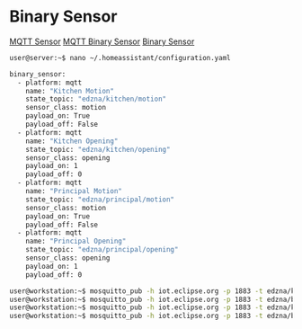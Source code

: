 # Binary Sensor

[MQTT Sensor](https://home-assistant.io/components/sensor.mqtt/)
[MQTT Binary Sensor](https://home-assistant.io/components/binary_sensor.mqtt/)
[Binary Sensor](https://home-assistant.io/components/binary_sensor/)

```sh
user@server:~$ nano ~/.homeassistant/configuration.yaml
```

```sh
binary_sensor:
  - platform: mqtt
    name: "Kitchen Motion"
    state_topic: "edzna/kitchen/motion"
    sensor_class: motion
    payload_on: True
    payload_off: False
  - platform: mqtt
    name: "Kitchen Opening"
    state_topic: "edzna/kitchen/opening"
    sensor_class: opening
    payload_on: 1
    payload_off: 0
  - platform: mqtt
    name: "Principal Motion"
    state_topic: "edzna/principal/motion"
    sensor_class: motion
    payload_on: True
    payload_off: False
  - platform: mqtt
    name: "Principal Opening"
    state_topic: "edzna/principal/opening"
    sensor_class: opening
    payload_on: 1
    payload_off: 0
```

```sh
user@workstation:~$ mosquitto_pub -h iot.eclipse.org -p 1883 -t edzna/kitchen/motion -m True
user@workstation:~$ mosquitto_pub -h iot.eclipse.org -p 1883 -t edzna/bedroom/motion -m True
user@workstation:~$ mosquitto_pub -h iot.eclipse.org -p 1883 -t edzna/kitchen/opening -m 1
user@workstation:~$ mosquitto_pub -h iot.eclipse.org -p 1883 -t edzna/bedroom/opening -m 1
```
